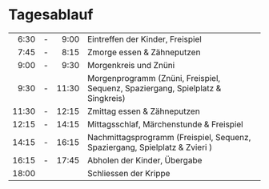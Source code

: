 # Tagesablauf

<div class="tagesablauf-table">

|       |   |       |           |
|------:|:-:|------:|-----------|
|  6:30 | - |  9:00 | Eintreffen der Kinder, Freispiel |
|  7:45 | - |  8:15 | Zmorge essen & Zähneputzen |
|  9:00 | - |  9:30 | Morgenkreis und Znüni |
|  9:30 | - | 11:30 | Morgenprogramm (Znüni, Freispiel, Sequenz, Spaziergang, Spielplatz & Singkreis) |
| 11:30 | - | 12:15 | Zmittag essen & Zähneputzen|
| 12:15 | - | 14:15 | Mittagsschlaf, Märchenstunde & Freispiel |
| 14:15 | - | 16:15 | Nachmittagsprogramm (Freispiel, Sequenz, Spaziergang, Spielplatz & Zvieri )|
| 16:15 | - | 17:45 | Abholen der Kinder, Übergabe|
| 18:00	|   |       | Schliessen der Krippe |

</div>
